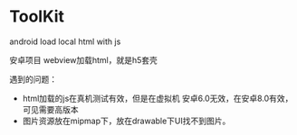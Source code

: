 # ToolKit
android load local html with js

安卓项目 webview加载html，就是h5套壳

遇到的问题：
* html加载的js在真机测试有效，但是在虚拟机 安卓6.0无效，在安卓8.0有效，可见需要高版本
* 图片资源放在mipmap下，放在drawable下UI找不到图片。
